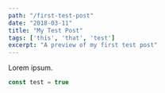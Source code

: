```yaml
---
path: "/first-test-post"
date: "2018-03-11"
title: "My Test Post"
tags: ['this', 'that', 'test']
excerpt: "A preview of my first test post"
---
```


Lorem ipsum.

```javascript
const test = true
```